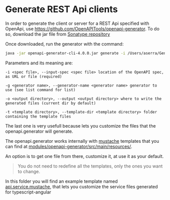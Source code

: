 # Generate REST Api clients

In order to generate the client or server for a REST Api specified with OpenApi, use https://github.com/OpenAPITools/openapi-generator. 
To do so, download the jar file from [Sonatype repository](https://oss.sonatype.org/content/repositories/snapshots/org/openapitools/openapi-generator-cli/4.0.0-SNAPSHOT/)

Once downloaded, run the generator with the command:

```bash
java -jar openapi-generator-cli-4.0.0.jar generate -i /Users/aserra/General/swagger-codegen/openapifile.json -g typescript-angular -o /Users/aserra/General/swagger-codegen/output
```

Parameters and its meaning are:

```
-i <spec file>, --input-spec <spec file> location of the OpenAPI spec, as URL or file (required)            

-g <generator name>, --generator-name <generator name> generator to use (see list command for list)

-o <output directory>, --output <output directory> where to write the generated files (current dir by default)

-t <template directory>, --template-dir <template directory> folder containing the template files
```

The last one is very usefull because lets you customize the files that the openapi.generator will generate.

The openapi.generator works internally with [mustache](https://mustache.github.io/) templates that you can 
find at [modules/openapi-generator/src/main/resources/](https://github.com/OpenAPITools/openapi-generator/tree/master/modules/openapi-generator/src/main/resources).

An option is to get one file from there, customize it, at use it as your default.

> You do not need to redefine all the templates, only the ones you want to change. 

In this folder you will find an example template named [api.service.mustache](https://github.com/systelab/systelab-doc/blob/master/api.service.mustache), that lets you customize the service files generated for typescript-angular
